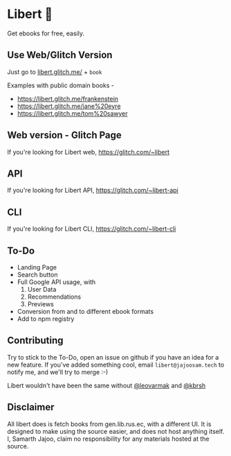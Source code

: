 # Libert 📖
Get ebooks for free, easily.

## Use Web/Glitch Version
Just go to [libert.glitch.me/](https://libert.glitch.me/) + `book`

Examples with public domain books - 

- https://libert.glitch.me/frankenstein
- https://libert.glitch.me/jane%20eyre
- https://libert.glitch.me/tom%20sawyer

## Web version - Glitch Page
If you're looking for Libert web, https://glitch.com/~libert

## API
If you're looking for Libert API, https://glitch.com/~libert-api

## CLI
If you're looking for Libert CLI, https://glitch.com/~libert-cli

## To-Do
- Landing Page
- Search button
- Full Google API usage, with
  1. User Data
  2. Recommendations
  3. Previews
- Conversion from and to different ebook formats
- Add to npm registry



## Contributing

Try to stick to the To-Do, open an issue on github if you have an idea for a new feature. If you've added something cool, email `libert@jajoosam.tech` to notify me, and we'll try to merge :-)

Libert wouldn't have been the same without [@leovarmak](http://twitter.com/leovmark) and [@kbrsh](http://kabir.ml)

## Disclaimer

All libert does is fetch books from gen.lib.rus.ec, with a different UI. It is designed to make using the source easier, and does not host anything itself. I, Samarth Jajoo, claim no responsibility for any materials hosted at the source.
